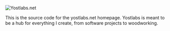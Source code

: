  ![Yostlabs.net](/assets/logo.svg)

 This is the source code for the yostlabs.net homepage. Yostlabs is meant to be a hub for everything I create, from software projects to woodworking. 
